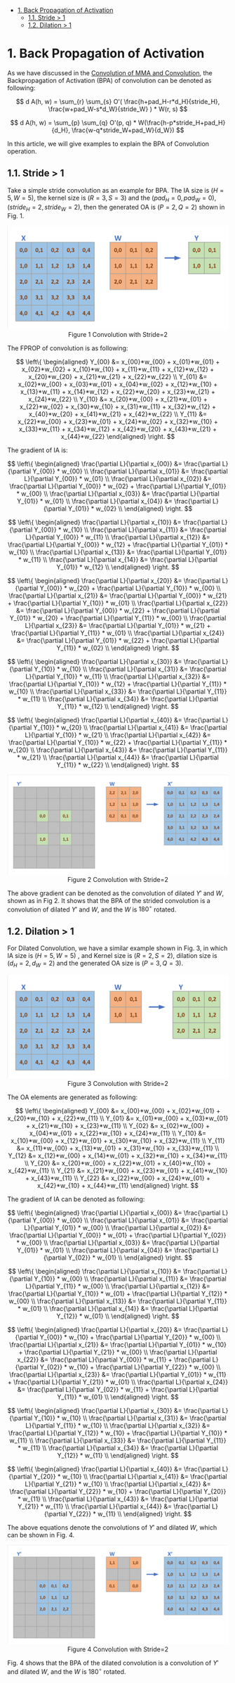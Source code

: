 - [1. Back Propagation of Activation](#1-back-propagation-of-activation)
  - [1.1. Stride \> 1](#11-stride--1)
  - [1.2. Dilation \> 1](#12-dilation--1)


# 1. Back Propagation of Activation

As we have discussed in the [Convolution of MMA and Convolution](https://silenceluo.github.io/blogs/Backpropagation), the Backpropagation of Activation (BPA) of convolution can be denoted as following:

$$
d A(h, w) = \sum_{r} \sum_{s} O'( \frac{h+pad_H-r*d_H}{stride_H}, \frac{w+pad_W-s*d_W}{stride_W} ) * W(r, s)  
$$

$$
d A(h, w) = \sum_{p} \sum_{q} O'(p, q) * W(\frac{h-p*stride_H+pad_H}{d_H}, \frac{w-q*stride_W+pad_W}{d_W})  
$$

In this article, we will give examples to explain the BPA of Convolution operation.

## 1.1. Stride > 1

Take a simple stride convolution as an example for BPA. The IA size is $(H=5, W=5)$, the kernel size is $(R=3, S=3)$ and the $(pad_H=0, pad_W=0)$, $(stride_H=2, stride_W=2)$, then the generated OA is $(P=2, Q=2)$ shown in Fig. 1.

<div align="center">
  <img src="BPA_example/conv_stride.png">
</div>
<div align="center">
  Figure 1 Convolution with Stride=2
</div>



The FPROP of convolution is as following:

$$
\left\{
\begin{aligned}
Y_{00} &= x_{00}*w_{00} + x_{01}*w_{01} + x_{02}*w_{02} + x_{10}*w_{10} + x_{11}*w_{11} + x_{12}*w_{12} + x_{20}*w_{20} + x_{21}*w_{21} + x_{22}*w_{22}  \\
Y_{01} &= x_{02}*w_{00} + x_{03}*w_{01} + x_{04}*w_{02} + x_{12}*w_{10} + x_{13}*w_{11} + x_{14}*w_{12} + x_{22}*w_{20} + x_{23}*w_{21} + x_{24}*w_{22}  \\
Y_{10} &= x_{20}*w_{00} + x_{21}*w_{01} + x_{22}*w_{02} + x_{30}*w_{10} + x_{31}*w_{11} + x_{32}*w_{12} + x_{40}*w_{20} + x_{41}*w_{21} + x_{42}*w_{22}  \\
Y_{11} &= x_{22}*w_{00} + x_{23}*w_{01} + x_{24}*w_{02} + x_{32}*w_{10} + x_{33}*w_{11} + x_{34}*w_{12} + x_{42}*w_{20} + x_{43}*w_{21} + x_{44}*w_{22} 
\end{aligned}
\right.
$$

The gradient of IA is:

$$
\left\{
\begin{aligned}
\frac{\partial L}{\partial x_{00}}  &= \frac{\partial L}{\partial Y_{00}} * w_{00}  \\
\frac{\partial L}{\partial x_{01}}  &= \frac{\partial L}{\partial Y_{00}} * w_{01}  \\
\frac{\partial L}{\partial x_{02}}  &= \frac{\partial L}{\partial Y_{00}} * w_{02} + \frac{\partial L}{\partial Y_{01}} * w_{00} \\
\frac{\partial L}{\partial x_{03}}  &= \frac{\partial L}{\partial Y_{01}} * w_{01}  \\
\frac{\partial L}{\partial x_{04}}  &= \frac{\partial L}{\partial Y_{01}} * w_{02}  \\
\end{aligned}
\right.
$$

$$
\left\{
\begin{aligned}
\frac{\partial L}{\partial x_{10}}  &= \frac{\partial L}{\partial Y_{00}} * w_{10}  \\
\frac{\partial L}{\partial x_{11}}  &= \frac{\partial L}{\partial Y_{00}} * w_{11}  \\
\frac{\partial L}{\partial x_{12}}  &= \frac{\partial L}{\partial Y_{00}} * w_{12} + \frac{\partial L}{\partial Y_{01}} * w_{10} \\
\frac{\partial L}{\partial x_{13}}  &= \frac{\partial L}{\partial Y_{01}} * w_{11}  \\
\frac{\partial L}{\partial x_{14}}  &= \frac{\partial L}{\partial Y_{01}} * w_{12}  \\
\end{aligned}
\right.
$$

$$
\left\{
\begin{aligned}
\frac{\partial L}{\partial x_{20}}  &= \frac{\partial L}{\partial Y_{00}} * w_{20} + \frac{\partial L}{\partial Y_{10}} * w_{00} \\
\frac{\partial L}{\partial x_{21}}  &= \frac{\partial L}{\partial Y_{00}} * w_{21} + \frac{\partial L}{\partial Y_{10}} * w_{01} \\
\frac{\partial L}{\partial x_{22}}  &= \frac{\partial L}{\partial Y_{00}} * w_{22} + \frac{\partial L}{\partial Y_{01}} * w_{20} + \frac{\partial L}{\partial Y_{11}} * w_{00} \\
\frac{\partial L}{\partial x_{23}}  &= \frac{\partial L}{\partial Y_{01}} * w_{21} + \frac{\partial L}{\partial Y_{11}} * w_{01} \\
\frac{\partial L}{\partial x_{24}}  &= \frac{\partial L}{\partial Y_{01}} * w_{22} + \frac{\partial L}{\partial Y_{11}} * w_{02} \\
\end{aligned}
\right.
$$

$$
\left\{
\begin{aligned}
\frac{\partial L}{\partial x_{30}}  &= \frac{\partial L}{\partial Y_{10}} * w_{10}  \\
\frac{\partial L}{\partial x_{31}}  &= \frac{\partial L}{\partial Y_{10}} * w_{11}  \\
\frac{\partial L}{\partial x_{32}}  &= \frac{\partial L}{\partial Y_{10}} * w_{12} + \frac{\partial L}{\partial Y_{11}} * w_{10} \\
\frac{\partial L}{\partial x_{33}}  &= \frac{\partial L}{\partial Y_{11}} * w_{11}  \\
\frac{\partial L}{\partial x_{34}}  &= \frac{\partial L}{\partial Y_{11}} * w_{12}  \\
\end{aligned}
\right.
$$

$$
\left\{
\begin{aligned}
\frac{\partial L}{\partial x_{40}}  &= \frac{\partial L}{\partial Y_{10}} * w_{20}  \\
\frac{\partial L}{\partial x_{41}}  &= \frac{\partial L}{\partial Y_{10}} * w_{21}  \\
\frac{\partial L}{\partial x_{42}}  &= \frac{\partial L}{\partial Y_{10}} * w_{22} + \frac{\partial L}{\partial Y_{11}} * w_{20} \\
\frac{\partial L}{\partial x_{43}}  &= \frac{\partial L}{\partial Y_{11}} * w_{21}  \\
\frac{\partial L}{\partial x_{44}}  &= \frac{\partial L}{\partial Y_{11}} * w_{22}  \\
\end{aligned}
\right.
$$

<div align="center">
  <img src="BPA_example/BPA_stride.png">
</div>
<div align="center">
  Figure 2 Convolution with Stride=2
</div>

The above gradient can be denoted as the convolution of dilated $Y'$ and $W$, shown as in Fig 2. It shows that the BPA of the strided convolution is a convolution of dilated $Y'$ and $W$, and the $W$ is $180^{\circ}$ rotated. 

## 1.2. Dilation > 1

For Dilated Convolution, we have a similar example shown in Fig. 3, in which IA size is $(H=5, W=5)$ , and Kernel size is $(R=2, S=2)$, dilation size is $(d_H=2, d_W=2)$ and the generated OA size is $(P=3, Q=3)$.

<div align="center">
  <img src="BPA_example/conv_dilate.png">
</div>
<div align="center">
  Figure 3 Convolution with Stride=2
</div>

The OA elements are generated as following:

$$
\left\{
\begin{aligned}
Y_{00} &= x_{00}*w_{00} + x_{02}*w_{01} + x_{20}*w_{10} + x_{22}*w_{11}  \\
Y_{01} &= x_{01}*w_{00} + x_{03}*w_{01} + x_{21}*w_{10} + x_{23}*w_{11}  \\
Y_{02} &= x_{02}*w_{00} + x_{04}*w_{01} + x_{22}*w_{10} + x_{24}*w_{11}  \\
Y_{10} &= x_{10}*w_{00} + x_{12}*w_{01} + x_{30}*w_{10} + x_{32}*w_{11}  \\
Y_{11} &= x_{11}*w_{00} + x_{13}*w_{01} + x_{31}*w_{10} + x_{33}*w_{11}  \\
Y_{12} &= x_{12}*w_{00} + x_{14}*w_{01} + x_{32}*w_{10} + x_{34}*w_{11}  \\
Y_{20} &= x_{20}*w_{00} + x_{22}*w_{01} + x_{40}*w_{10} + x_{42}*w_{11}  \\
Y_{21} &= x_{21}*w_{00} + x_{23}*w_{01} + x_{41}*w_{10} + x_{43}*w_{11}  \\
Y_{22} &= x_{22}*w_{00} + x_{24}*w_{01} + x_{42}*w_{10} + x_{44}*w_{11} 
\end{aligned}
\right.
$$

The gradient of IA can be denoted as following:

$$
\left\{
\begin{aligned}
\frac{\partial L}{\partial x_{00}}  &= \frac{\partial L}{\partial Y_{00}} * w_{00}  \\
\frac{\partial L}{\partial x_{01}}  &= \frac{\partial L}{\partial Y_{01}} * w_{00}  \\
\frac{\partial L}{\partial x_{02}}  &= \frac{\partial L}{\partial Y_{00}} * w_{01} + \frac{\partial L}{\partial Y_{02}} * w_{00} \\
\frac{\partial L}{\partial x_{03}}  &= \frac{\partial L}{\partial Y_{01}} * w_{01}  \\
\frac{\partial L}{\partial x_{04}}  &= \frac{\partial L}{\partial Y_{02}} * w_{01}  \\
\end{aligned}
\right.
$$

$$
\left\{
\begin{aligned}
\frac{\partial L}{\partial x_{10}}  &= \frac{\partial L}{\partial Y_{10}} * w_{00}  \\
\frac{\partial L}{\partial x_{11}}  &= \frac{\partial L}{\partial Y_{11}} * w_{00}  \\
\frac{\partial L}{\partial x_{12}}  &= \frac{\partial L}{\partial Y_{10}} * w_{01} + \frac{\partial L}{\partial Y_{12}} * w_{00} \\
\frac{\partial L}{\partial x_{13}}  &= \frac{\partial L}{\partial Y_{11}} * w_{01}  \\
\frac{\partial L}{\partial x_{14}}  &= \frac{\partial L}{\partial Y_{12}} * w_{01}  \\
\end{aligned}
\right.
$$


$$
\left\{
\begin{aligned}
\frac{\partial L}{\partial x_{20}}  &= \frac{\partial L}{\partial Y_{00}} * w_{10} + \frac{\partial L}{\partial Y_{20}} * w_{00} \\
\frac{\partial L}{\partial x_{21}}  &= \frac{\partial L}{\partial Y_{01}} * w_{10} + \frac{\partial L}{\partial Y_{21}} * w_{00}  \\
\frac{\partial L}{\partial x_{22}}  &= \frac{\partial L}{\partial Y_{00}} * w_{11} + \frac{\partial L}{\partial Y_{02}} * w_{10} + \frac{\partial L}{\partial Y_{22}} * w_{00} \\
\frac{\partial L}{\partial x_{23}}  &= \frac{\partial L}{\partial Y_{01}} * w_{11} + \frac{\partial L}{\partial Y_{21}} * w_{01} \\
\frac{\partial L}{\partial x_{24}}  &= \frac{\partial L}{\partial Y_{02}} * w_{11} + \frac{\partial L}{\partial Y_{11}} * w_{01}   \\
\end{aligned}
\right.
$$

$$
\left\{
\begin{aligned}
\frac{\partial L}{\partial x_{30}}  &= \frac{\partial L}{\partial Y_{10}} * w_{10}  \\
\frac{\partial L}{\partial x_{31}}  &= \frac{\partial L}{\partial Y_{11}} * w_{10}  \\
\frac{\partial L}{\partial x_{32}}  &= \frac{\partial L}{\partial Y_{12}} * w_{10} + \frac{\partial L}{\partial Y_{10}} * w_{11} \\
\frac{\partial L}{\partial x_{33}}  &= \frac{\partial L}{\partial Y_{11}} * w_{11}  \\
\frac{\partial L}{\partial x_{34}}  &= \frac{\partial L}{\partial Y_{12}} * w_{11}  \\
\end{aligned}
\right.
$$

$$
\left\{
\begin{aligned}
\frac{\partial L}{\partial x_{40}}  &= \frac{\partial L}{\partial Y_{20}} * w_{10}  \\
\frac{\partial L}{\partial x_{41}}  &= \frac{\partial L}{\partial Y_{21}} * w_{10}  \\
\frac{\partial L}{\partial x_{42}}  &= \frac{\partial L}{\partial Y_{22}} * w_{10} + \frac{\partial L}{\partial Y_{20}} * w_{11} \\
\frac{\partial L}{\partial x_{43}}  &= \frac{\partial L}{\partial Y_{21}} * w_{11}  \\
\frac{\partial L}{\partial x_{44}}  &= \frac{\partial L}{\partial Y_{22}} * w_{11}  \\
\end{aligned}
\right.
$$

The above equations denote the convolutions of $Y'$ and dilated $W$, which can be shown in Fig. 4.

<div align="center">
  <img src="BPA_example/BPA_dilate.png">
</div>
<div align="center">
  Figure 4 Convolution with Stride=2
</div>

Fig. 4 shows that the BPA of the dilated convolution is a convolution of $Y'$ and dilated $W$, and the $W$ is $180^{\circ}$ rotated. 


